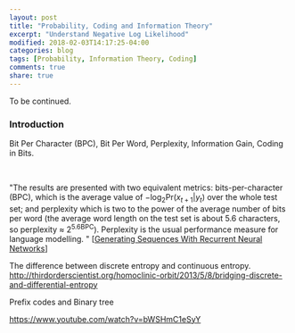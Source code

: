 ```yaml
---
layout: post
title: "Probability, Coding and Information Theory"
excerpt: "Understand Negative Log Likelihood"
modified: 2018-02-03T14:17:25-04:00
categories: blog
tags: [Probability, Information Theory, Coding]
comments: true
share: true
---
```


To be continued.

### Introduction

Bit Per Character (BPC), Bit Per Word, Perplexity, Information Gain, Coding in Bits.

<br />

"The results are presented with two equivalent metrics: bits-per-character (BPC), which is the average value of $−\log_2 \text{Pr}(x_{t+1}|y_t)$ over the whole test set;
and perplexity which is two to the power of the average number of bits per word (the average word length on the test set is about 5.6 characters, so perplexity ≈
$2^{5.6\text{BPC}}$). Perplexity is the usual performance measure for language modelling. " [[Generating Sequences With Recurrent Neural Networks](https://arxiv.org/abs/1308.0850)]

The difference between discrete entropy and continuous entropy.
http://thirdorderscientist.org/homoclinic-orbit/2013/5/8/bridging-discrete-and-differential-entropy

Prefix codes and Binary tree

https://www.youtube.com/watch?v=bWSHmC1eSyY